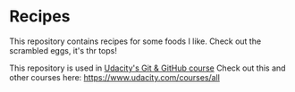 # Recipes

This repository contains recipes for some foods I like.
Check out the scrambled eggs, it's thr tops!

This repository is used in [Udacity's Git & GitHub course](https://www.udacity.com/course/how-to-use-git-and-github--ud775)
Check out this and other courses here: https://www.udacity.com/courses/all
